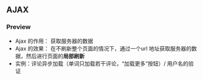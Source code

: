 ## AJAX 
### Preview 
- Ajax 的作用： 获取服务器的数据
- Ajax 的效果： 在不刷新整个页面的情况下，通过一个url 地址获取服务器的数据，然后进行页面的**局部刷新**
- 实例：评论异步加载（单词只加载若干评论，“加载更多”按钮）/ 用户名的验证
<!--stackedit_data:
eyJoaXN0b3J5IjpbODQzMjMwMTIwLDY4MTc2ODE4NSwxNTA5OT
AyNDU4XX0=
-->